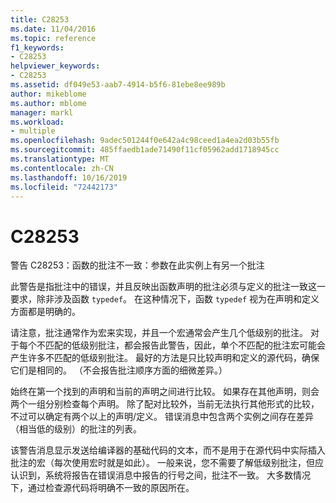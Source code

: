 ```yaml
---
title: C28253
ms.date: 11/04/2016
ms.topic: reference
f1_keywords:
- C28253
helpviewer_keywords:
- C28253
ms.assetid: df049e53-aab7-4914-b5f6-81ebe8ee989b
author: mikeblome
ms.author: mblome
manager: markl
ms.workload:
- multiple
ms.openlocfilehash: 9adec501244f0e642a4c98ceed1a4ea2d03b55fb
ms.sourcegitcommit: 485ffaedb1ade71490f11cf05962add1718945cc
ms.translationtype: MT
ms.contentlocale: zh-CN
ms.lasthandoff: 10/16/2019
ms.locfileid: "72442173"
---
```

# <a name="c28253"></a>C28253
警告 C28253：函数的批注不一致：参数在此实例上有另一个批注

 此警告是指批注中的错误，并且反映出函数声明的批注必须与定义的批注一致这一要求，除非涉及函数 `typedef`。 在这种情况下，函数 `typedef` 视为在声明和定义方面都是明确的。

 请注意，批注通常作为宏来实现，并且一个宏通常会产生几个低级别的批注。 对于每个不匹配的低级别批注，都会报告此警告，因此，单个不匹配的批注宏可能会产生许多不匹配的低级别批注。 最好的方法是只比较声明和定义的源代码，确保它们是相同的。 （不会报告批注顺序方面的细微差异。）

 始终在第一个找到的声明和当前的声明之间进行比较。 如果存在其他声明，则会两个一组分别检查每个声明。 除了配对比较外，当前无法执行其他形式的比较，不过可以确定有两个以上的声明/定义。  错误消息中包含两个实例之间存在差异（相当低的级别）的批注的列表。

 该警告消息显示发送给编译器的基础代码的文本，而不是用于在源代码中实际插入批注的宏（每次使用宏时就是如此）。 一般来说，您不需要了解低级别批注，但应认识到，系统将报告在错误消息中报告的行号之间，批注不一致。 大多数情况下，通过检查源代码将明确不一致的原因所在。
